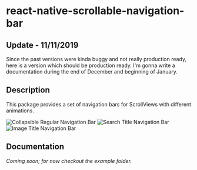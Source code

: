 # react-native-scrollable-navigation-bar

## Update - 11/11/2019

Since the past versions were kinda buggy and not really production ready, here is a version which should be production ready. I'm gonna write a documentation during the end of December and beginning of January.

## Description

This package provides a set of navigation bars for ScrollViews with different animations.

![Collapsible Regular Navigation Bar](https://raw.githubusercontent.com/zobeirhamid/react-native-scrollable-navigation-bar/master/collapsibleRegular.gif "Collapsible Regular Navigation Bar")
![Search Title Navigation Bar](https://raw.githubusercontent.com/zobeirhamid/react-native-scrollable-navigation-bar/master/searchTitle.gif "Search Title Navigation Bar")
![Image Title Navigation Bar](https://raw.githubusercontent.com/zobeirhamid/react-native-scrollable-navigation-bar/master/imageTitle.gif "Image Title Navigation Bar")

## Documentation

_Coming soon; for now checkout the example folder._

